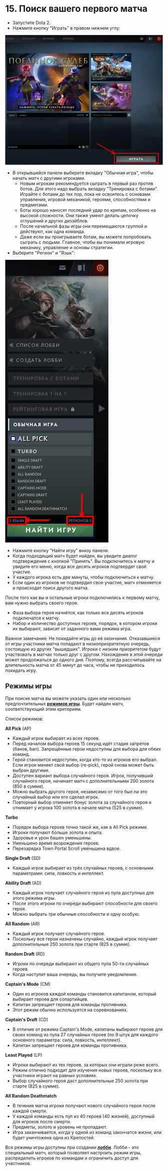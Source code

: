 # 15. Поиск вашего первого матча

* Запустите Dota 2.
* Нажмите кнопку "Играть" в правом нижнем углу:

![Кнопка играть](images/15.1_play_button.png)

* В открывшейся панели выберите вкладку "Обычная игра", чтобы начать матч с другими игроками.
    * Новым игрокам рекомендуется сыграть в первый раз против ботов. Для этого надо выбрать вкладку "Тренировка с ботами". Играйте с ботами до тех пор, пока не освоитесь с основами управления, игровой механикой, героями, способностями и предметами.
    * Боты хорошо наносят последний удар по крипам, особенно на высокой сложности. Они также умеют делать цепочку оглушений и других дизэйблов.
    * После начальной фазы игры они перемещаются группой и действуют, как одна команда.
    * Даже если вы проигрываете ботам, вы можете попробовать сыграть с людьми. Главное, чтобы вы понимали игровую механику, управление и основы стратегии.
* Выберите "Регион" и "Язык":

![Выбор языка и региона](images/15.2_region_and_language.png)

* Нажмите кнопку "Найти игру" внизу панели.
* Когда подходящий матч будет найден, вы увидите диалог подтверждения с кнопкой "Принять". Вы подключитесь к матчу и увидите его меню, когда все десять игроков подтвердят своё участие.
* У каждого игрока есть две минуты, чтобы подключиться к матчу.
* Если один из игроков не подтвердил свое участие, матч отменяется и происходит поиск другого матча.

После того как вы и остальные игроки подключились к первому матчу, вам нужно выбрать своего героя.

* Фаза выбора героя начнётся, как только все десять игроков подключатся к матчу.
* Набор и количество доступных героев, порядок, в котором игроки их выбирают, зависит от заданного вами режима игра.

Важное замечание: Не покидайте игры до её окончания. Отказавшиеся от игры участники матча попадают в низкоприоритетную очередь, состоящую из других "вышедших". Игроки с низким приоритетом будут участвовать в матчах только друг с другом. Нахождение в этой очереди может продолжаться до одного дня. Поэтому, всегда рассчитывайте на длительность матча от 45 минут до часа, чтобы не приходилось покидать игру.

## Режимы игры

При поиске матча вы можете указать один или несколько предпочтительных [**режимов игры**](https://dota2-ru.gamepedia.com/%D0%98%D0%B3%D1%80%D0%BE%D0%B2%D1%8B%D0%B5_%D1%80%D0%B5%D0%B6%D0%B8%D0%BC%D1%8B). Будет найден матч, соответствующий этим критериям.

Список режимов:

**All Pick** (AP)

* Каждый игрок выбирает из всех героев.
* Перед началом выбора героев 15 секунд идёт стадия запретов (банов, ban). Запрещённые герои недоступны для выбора для обеих команд.
* Герой становится недоступен, когда кто-то из игроков его выбрал. Если игрок меняет свой выбор (re-pick), герой снова может быть выбран другими.
* Доступен вариант выбора случайного героя. Игрок, получивший случайного героя, начинает матч с дополнительными 200 золота (850 в сумме).
* Можно выбрать другого героя, независимо от того был ли это случайный выбор или его сделал игрок.
* Повторный выбор отменяет бонус золота за случайного героя и отнимает у игрока 100 золота в начале матча (525 в сумме).

**Turbo**

* Порядок выбора героев точно такой же, как в All Pick режиме.
* Игроки получают больше золота и опыта.
* Здоровье и урон башен уменьшены.
* Уменьшено время возрождения героев.
* Перезарядка Town Portal Scroll уменьшена вдвое.

**Single Draft** (SD)

* Каждый игрок выбирает из трёх случайных героев, с основными параметрами: сила, ловкость и интеллект.

**Ability Draft** (AD)

* Каждый игрок получает случайного героя из пула доступных для этого режима игры.
* После этого игроки по очереди выбирают способности для своего героя.
* Можно выбрать три обычные способности и одну особую. 

**All Random** (AR)

* Каждый игрок получает случайного героя.
* Поскольку все герои назначены случайно, каждый игрок получает дополнительные 250 золота при старте (825 в сумме).

**Random Draft** (RD)

* Игроки по очереди выбирают из общего пула 50-ти случайных героев.
* Когда наступит ваша очередь, вы получите уведомление.

**Captain's Mode** (CM)

* Один из игроков каждой команды становится капитаном, который выбирает героев для сопартийцев.
* Капитан запрещает героев для команды противника.
* Этот режим обычно используется на соревнованиях.

**Captain's Draft** (CD)

* В отличие от режима Captain's Mode, капитаны выбирают героев для своих команд из пула 27 случайных героев (по 9 штук для каждого основного параметра: сила, ловкость, интеллект).
* Капитан запрещает героев для команды противника.

**Least Played** (LP)

* Игроки выбирают из тех героев, за которых они играли реже всего.
* Режим отлично подходит для изучения новых героев, поскольку все участники играют на равных условиях.
* Выбор случайного героя даст дополнительные 250 золота при старте (825 в сумме).

**All Random Deathmatch**

* В течение матча игроки получают нового случайного героя после каждой смерти.
* У каждой команды есть пул из 40 героев (40 жизней), доступный  для игроков после смерти.
* Предметы, золото и уровень не пропадают.
* Игра заканчивается, когда у одной из команд закончатся жизни, или будет уничтожена одна из Крепостей.

Все режимы игры доступны при создании [**лобби**](https://dota2-ru.gamepedia.com/%D0%9B%D0%BE%D0%B1%D0%B1%D0%B8). Лобби - это специальный матч, который позволяет настроить режим игры, распределить игроков по командам и ограничить доступ для участников.
